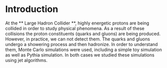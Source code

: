 
# Introduction 
At the ** Large Hadron Collider **, highly energetic protons are being collided in order to study physical
phenomena. As a result of these collisions the proton constituents (quarks and gluons) are being
produced. However, in practice, we can not detect them. The quarks and gluons undergo a
showering process and then hadronize. In order to understand them, Monte Carlo simulations
were used, including a simple toy simulation as well as Pythia simulation. In both cases we studied
these simulations using jet algorithms.
